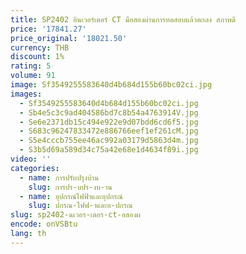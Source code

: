 ```yaml
---
title: SP2402 อินเวอร์เตอร์ CT มือสองผ่านการทดสอบแล้วตกลง สภาพดี
price: '17841.27'
price_original: '18021.50'
currency: THB
discount: 1%
rating: 5
volume: 91
image: Sf3549255583640d4b684d155b60bc02ci.jpg
images:
  - Sf3549255583640d4b684d155b60bc02ci.jpg
  - Sb4e5c3c9ad404586bd7c8b54a4763914V.jpg
  - Se6e2371db15c494e922e9d07bdd6cd6f5.jpg
  - S683c96247833472e886766eef1ef261cM.jpg
  - S5e4cccb755ee46ac992a03179d5863d4m.jpg
  - S3b5d69a589d34c75a42e68e1d4634f89i.jpg
video: ''
categories:
  - name: การปรับปรุงบ้าน
    slug: การปร-บปร-งบ-าน
  - name: อุปกรณ์ไฟฟ้าและอุปกรณ์
    slug: ปกรณ-ไฟฟ-าและอ-ปกรณ
slug: sp2402-นเวอร-เตอร-ct-อสองผ
encode: onVSBtu
lang: th
---
```

  